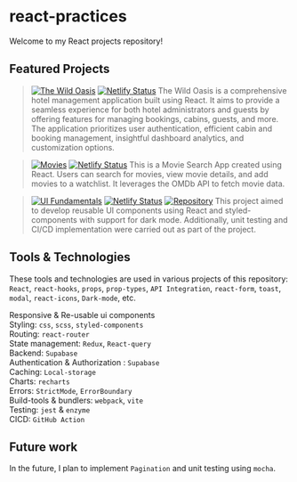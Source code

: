 # react-practices

Welcome to my React projects repository!

## **Featured Projects**

> [![The Wild Oasis](https://img.shields.io/badge/The_Wild_Oasis-React-61DAFB?style=flat-square&logo=react)](https://github.com/ksachin7/react-practices/tree/4061c6d6ff0ab49fdc09c3593373917a87f271b9/the-wild-oasis) [![Netlify Status](https://img.shields.io/badge/Netlify-Deployment-brightgreen?style=flat-square&logo=netlify)](https://the-wild-oasis-1ef4a.netlify.app)
The Wild Oasis is a comprehensive hotel management application built using React. It aims to provide a seamless experience for both hotel administrators and guests by offering features for managing bookings, cabins, guests, and more. The application prioritizes user authentication, efficient cabin and booking management, insightful dashboard analytics, and customization options.

> [![Movies](https://img.shields.io/badge/Movies-React-61DAFB?style=flat-square&logo=react)](https://github.com/ksachin7/react-practices/tree/4061c6d6ff0ab49fdc09c3593373917a87f271b9/movies) [![Netlify Status](https://img.shields.io/badge/Netlify-Deployment-brightgreen?style=flat-square&logo=netlify)](https://movies-02bf70.netlify.app)
This is a Movie Search App created using React. Users can search for movies, view movie details, and add movies to a watchlist. It leverages the OMDb API to fetch movie data.
  
> [![UI Fundamentals](https://img.shields.io/badge/UI_Fundamentals-React-61DAFB?style=flat-square&logo=react)](https://github.com/ksachin7/react-practices/tree/main/ui-fundamentals) [![Netlify Status](https://img.shields.io/badge/Netlify-Deployment-brightgreen?style=flat-square&logo=netlify)](https://elegantwebui.netlify.app) [![Repository](https://img.shields.io/badge/Repository-react--testing--cicd-green?style=flat-square&logo=github)](https://github.com/ksachin7/react-testing-cicd)
This project aimed to develop reusable UI components using React and styled-components with support for dark mode. Additionally, unit testing and CI/CD implementation were carried out as part of the project.

## **Tools & Technologies**  

These tools and technologies are used in various projects of this repository:  
`React`, `react-hooks`, `props`, `prop-types`, `API Integration`, `react-form`, `toast`, `modal`, `react-icons`, `Dark-mode`, etc.

Responsive & Re-usable ui components  
Styling: `css`, `scss`, `styled-components`  
Routing: `react-router`  
State management: `Redux`, `React-query`  
Backend: `Supabase`  
Authentication & Authorization : `Supabase`  
Caching: `Local-storage`  
Charts: `recharts`  
Errors: `StrictMode`, `ErrorBoundary`  
Build-tools & bundlers: `webpack`, `vite`  
Testing: `jest` & `enzyme`  
CICD: `GitHub Action`

## Future work

In the future, I plan to implement `Pagination` and unit testing using `mocha`.
